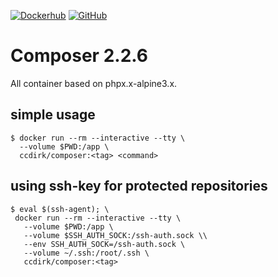 [![Dockerhub](https://img.shields.io/badge/Dockerhub-composer-blue)](https://hub.docker.com/r/ccdirk/composer)
[![GitHub](https://img.shields.io/badge/Dockerhub-composer-blue)](https://github.com/Piethan/composer)
# Composer 2.2.6

All container based on phpx.x-alpine3.x.

## simple usage

```shell
$ docker run --rm --interactive --tty \
  --volume $PWD:/app \
  ccdirk/composer:<tag> <command>
```

## using ssh-key for protected repositories

```shell
$ eval $(ssh-agent); \
 docker run --rm --interactive --tty \
   --volume $PWD:/app \
   --volume $SSH_AUTH_SOCK:/ssh-auth.sock \\
   --env SSH_AUTH_SOCK=/ssh-auth.sock \
   --volume ~/.ssh:/root/.ssh \
   ccdirk/composer:<tag> 
```